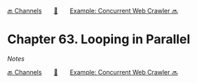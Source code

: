 [🔙 Channels][previous-chapter]&nbsp;&nbsp;&nbsp;&nbsp;&nbsp;&nbsp;&nbsp;[🏡][readme]&nbsp;&nbsp;&nbsp;&nbsp;&nbsp;&nbsp;&nbsp;[Example: Concurrent Web Crawler 🔜][upcoming-chapter]

# Chapter 63. Looping in Parallel

_Notes_

[🔙 Channels][previous-chapter]&nbsp;&nbsp;&nbsp;&nbsp;&nbsp;&nbsp;&nbsp;[🏡][readme]&nbsp;&nbsp;&nbsp;&nbsp;&nbsp;&nbsp;&nbsp;[Example: Concurrent Web Crawler 🔜][upcoming-chapter]

[readme]: README.md
[previous-chapter]: ch062-channels.md
[upcoming-chapter]: ch064-example-concurrent-web-crawler.md